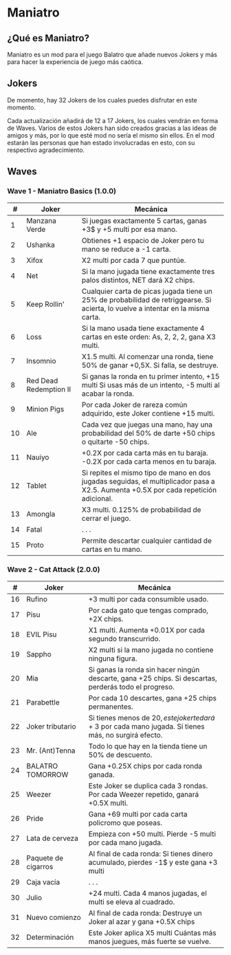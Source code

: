 # Maniatro

## ¿Qué es Maniatro?

Maniatro es un mod para el juego Balatro que añade nuevos Jokers y más para hacer la experiencia de juego más caótica.

## Jokers

De momento, hay 32 Jokers de los cuales puedes disfrutar en este momento. 

Cada actualización añadirá de 12 a 17 Jokers, los cuales vendrán en forma de Waves. Varios de estos Jokers han sido creados gracias a las ideas de amigos y más, por lo que esté mod no sería el mismo sin ellos. En el mod estarán las personas que han estado involucradas en esto, con su respectivo agradecimiento.

## Waves
### Wave 1 - Maniatro Basics (1.0.0) 
| #  | Joker                | Mecánica                                                                 |
|----|----------------------|--------------------------------------------------------------------------|
| 1  | Manzana Verde        | Si juegas exactamente 5 cartas, ganas +3$ y +5 multi por esa mano.|
| 2  | Ushanka              | Obtienes +1 espacio de Joker pero tu mano se reduce a -1 carta.|
| 3  | Xifox                | X2 multi por cada 7 que puntúe.|
| 4  | Net                  | Si la mano jugada tiene exactamente tres palos distintos, NET dará X2 chips.|
| 5  | Keep Rollin'         | Cualquier carta de picas jugada tiene un 25% de probabilidad de retriggearse. Si acierta, lo vuelve a intentar en la misma carta.|
| 6  | Loss                 | Si la mano usada tiene exactamente 4 cartas en este orden: As, 2, 2, 2, gana X3 multi.|
| 7  | Insomnio             | X1.5 multi. Al comenzar una ronda, tiene 50% de ganar +0,5X. Si falla, se destruye.|
| 8  | Red Dead Redemption II | Si ganas la ronda en tu primer intento, +15 multi Si usas más de un intento, -5 multi al acabar la ronda.|
| 9  | Minion Pigs          | Por cada Joker de rareza común adquirido, este Joker contiene +15 multi.|
| 10 | Ale                  | Cada vez que juegas una mano, hay una probabilidad del 50% de darte +50 chips o quitarte -50 chips.|
| 11 | Nauiyo               | +0.2X por cada carta más en tu baraja. -0.2X por cada carta menos en tu baraja.|
| 12 | Tablet               | Si repites el mismo tipo de mano en dos jugadas seguidas, el multiplicador pasa a X2.5. Aumenta +0.5X por cada repetición adicional.|
| 13 | Amongla              | X3 multi. 0.125% de probabilidad de cerrar el juego.|
| 14 | Fatal                | . . . |
| 15 | Proto                | Permite descartar cualquier cantidad de cartas en tu mano. |

### Wave 2 - Cat Attack (2.0.0)
| #  | Joker                | Mecánica                                                                 |
|----|----------------------|--------------------------------------------------------------------------|
| 16  | Rufino        | +3 multi por cada consumible usado.|
| 17  | Pisu              | Por cada gato que tengas comprado, +2X chips.|
| 18  | EVIL Pisu                | X1 multi. Aumenta +0.01X por cada segundo transcurrido.|
| 19 | Sappho                  | X2 multi si la mano jugada no contiene ninguna figura.|
| 20  | Mia         | Si ganas la ronda sin hacer ningún descarte, gana +25 chips. Si descartas, perderás todo el progreso.|
| 21 | Parabettle                 | Por cada 10 descartes, gana +25 chips permanentes.|
| 22  | Joker tributario             | Si tienes menos de 20$, este joker te dará +3$ por cada mano jugada. Si tienes más, no surgirá efecto.|
| 23 | Mr. (Ant)Tenna | Todo lo que hay en la tienda tiene un 50% de descuento.|
| 24 | BALATRO TOMORROW          | Gana +0.25X chips por cada ronda ganada.|
| 25 | Weezer                  | Este Joker se duplica cada 3 rondas. Por cada Weezer repetido, ganará +0.5X multi.|
| 26 | Pride               | Gana +69 multi por cada carta policromo que poseas.|
| 27 | Lata de cerveza               | Empieza con +50 multi. Pierde -5 multi por cada mano jugada.|
| 28 | Paquete de cigarros              | Al final de cada ronda: Si tienes dinero acumulado, pierdes -1$ y este gana +3 multi |
| 29 | Caja vacía                | . . . |
| 30 | Julio                | +24 multi. Cada 4 manos jugadas, el multi se eleva al cuadrado. |
| 31 | Nuevo comienzo                | Al final de cada ronda: Destruye un Joker al azar y gana +0.5X chips |
| 32 | Determinación                | Este Joker aplica X5 multi Cuántas más manos juegues, más fuerte se vuelve.|
